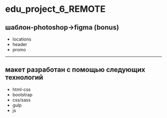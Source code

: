 # edu_project_6_REMOTE

шаблон-photoshop->figma (bonus)
-----------------------------------------------------
- locations
- header
- promo
--------------------------------------------------
макет разработан с помощью следующих технологий
-----------------------------------------------
- html-css
- bootstrap
- css/sass
- gulp
- js
